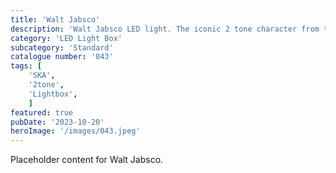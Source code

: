 ```yaml
---
title: 'Walt Jabsco'
description: 'Walt Jabsco LED light. The iconic 2 tone character from the SKA music movement '
category: 'LED Light Box'
subcategory: 'Standard'
catalogue number: '043'
tags: [
    'SKA', 
    '2tone',
    'Lightbox', 
    ]
featured: true
pubDate: '2023-10-20'
heroImage: '/images/043.jpeg'
---
```


Placeholder content for Walt Jabsco.